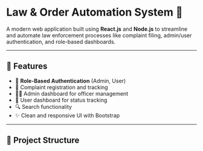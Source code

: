 # Law & Order Automation System 🚨

A modern web application built using **React.js** and **Node.js** to streamline and automate law enforcement processes like complaint filing, admin/user authentication, and role-based dashboards.

---

## 📌 Features

- 🔐 **Role-Based Authentication** (Admin, User)
- 🧾 Complaint registration and tracking
- 🧑‍💼 Admin dashboard for officer management
- 👤 User dashboard for status tracking
- 🔍 Search functionality
- ✨ Clean and responsive UI with Bootstrap

---

## 📂 Project Structure

